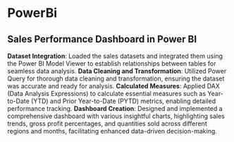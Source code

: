 # **PowerBi**
## **Sales Performance Dashboard in Power BI**
**Dataset Integration**: Loaded the sales datasets and integrated them using the Power BI Model Viewer to establish relationships between tables for seamless data analysis.
**Data Cleaning and Transformation**: Utilized Power Query for thorough data cleaning and transformation, ensuring the dataset was accurate and ready for analysis.
**Calculated Measures**: Applied DAX (Data Analysis Expressions) to calculate essential measures such as Year-to-Date (YTD) and Prior Year-to-Date (PYTD) metrics, enabling detailed performance tracking.
**Dashboard Creation**: Designed and implemented a comprehensive dashboard with various insightful charts, highlighting sales trends, gross profit percentages, and quantities sold across different regions and months, facilitating enhanced data-driven decision-making.
